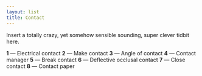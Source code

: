 ```yaml
---
layout: list
title: Contact
---
```

Insert a totally crazy, yet somehow sensible sounding, super clever tidbit here.

**1** &mdash; Electrical contact
**2** &mdash; Make contact
**3** &mdash; Angle of contact
**4** &mdash; Contact manager
**5** &mdash; Break contact
**6** &mdash; Deflective occlusal contact
**7** &mdash; Close contact
**8** &mdash; Contact paper
